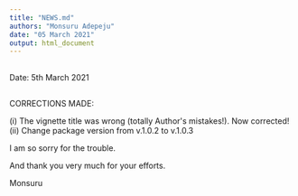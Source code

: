 ```yaml
---
title: "NEWS.md"
authors: "Monsuru Adepeju"
date: "05 March 2021"
output: html_document
---
```




##
Date: 5th March 2021
##

CORRECTIONS MADE:

(i) The vignette title was wrong (totally Author's mistakes!). Now corrected!
(ii) Change package version from v.1.0.2 to v.1.0.3


I am so sorry for the trouble. 

And thank you very much for your efforts.

Monsuru
